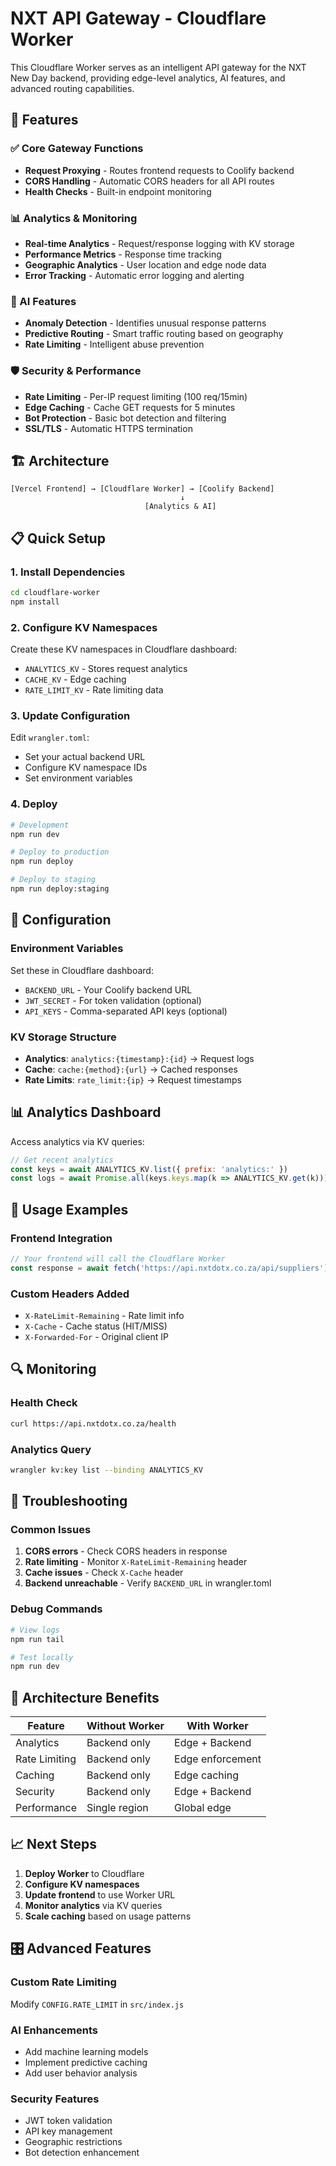 # NXT API Gateway - Cloudflare Worker

This Cloudflare Worker serves as an intelligent API gateway for the NXT New Day backend, providing edge-level analytics, AI features, and advanced routing capabilities.

## 🚀 Features

### ✅ Core Gateway Functions
- **Request Proxying** - Routes frontend requests to Coolify backend
- **CORS Handling** - Automatic CORS headers for all API routes
- **Health Checks** - Built-in endpoint monitoring

### 📊 Analytics & Monitoring
- **Real-time Analytics** - Request/response logging with KV storage
- **Performance Metrics** - Response time tracking
- **Geographic Analytics** - User location and edge node data
- **Error Tracking** - Automatic error logging and alerting

### 🤖 AI Features
- **Anomaly Detection** - Identifies unusual response patterns
- **Predictive Routing** - Smart traffic routing based on geography
- **Rate Limiting** - Intelligent abuse prevention

### 🛡️ Security & Performance
- **Rate Limiting** - Per-IP request limiting (100 req/15min)
- **Edge Caching** - Cache GET requests for 5 minutes
- **Bot Protection** - Basic bot detection and filtering
- **SSL/TLS** - Automatic HTTPS termination

## 🏗️ Architecture

```
[Vercel Frontend] → [Cloudflare Worker] → [Coolify Backend]
                                      ↓
                              [Analytics & AI]
```

## 📋 Quick Setup

### 1. Install Dependencies
```bash
cd cloudflare-worker
npm install
```

### 2. Configure KV Namespaces
Create these KV namespaces in Cloudflare dashboard:
- `ANALYTICS_KV` - Stores request analytics
- `CACHE_KV` - Edge caching
- `RATE_LIMIT_KV` - Rate limiting data

### 3. Update Configuration
Edit `wrangler.toml`:
- Set your actual backend URL
- Configure KV namespace IDs
- Set environment variables

### 4. Deploy
```bash
# Development
npm run dev

# Deploy to production
npm run deploy

# Deploy to staging
npm run deploy:staging
```

## 🔧 Configuration

### Environment Variables
Set these in Cloudflare dashboard:
- `BACKEND_URL` - Your Coolify backend URL
- `JWT_SECRET` - For token validation (optional)
- `API_KEYS` - Comma-separated API keys (optional)

### KV Storage Structure
- **Analytics**: `analytics:{timestamp}:{id}` → Request logs
- **Cache**: `cache:{method}:{url}` → Cached responses
- **Rate Limits**: `rate_limit:{ip}` → Request timestamps

## 📊 Analytics Dashboard

Access analytics via KV queries:
```javascript
// Get recent analytics
const keys = await ANALYTICS_KV.list({ prefix: 'analytics:' })
const logs = await Promise.all(keys.keys.map(k => ANALYTICS_KV.get(k)))
```

## 🎯 Usage Examples

### Frontend Integration
```javascript
// Your frontend will call the Cloudflare Worker
const response = await fetch('https://api.nxtdotx.co.za/api/suppliers')
```

### Custom Headers Added
- `X-RateLimit-Remaining` - Rate limit info
- `X-Cache` - Cache status (HIT/MISS)
- `X-Forwarded-For` - Original client IP

## 🔍 Monitoring

### Health Check
```bash
curl https://api.nxtdotx.co.za/health
```

### Analytics Query
```bash
wrangler kv:key list --binding ANALYTICS_KV
```

## 🚨 Troubleshooting

### Common Issues
1. **CORS errors** - Check CORS headers in response
2. **Rate limiting** - Monitor `X-RateLimit-Remaining` header
3. **Cache issues** - Check `X-Cache` header
4. **Backend unreachable** - Verify `BACKEND_URL` in wrangler.toml

### Debug Commands
```bash
# View logs
npm run tail

# Test locally
npm run dev
```

## 🔄 Architecture Benefits

| Feature | Without Worker | With Worker |
|---------|----------------|-------------|
| Analytics | Backend only | Edge + Backend |
| Rate Limiting | Backend only | Edge enforcement |
| Caching | Backend only | Edge caching |
| Security | Backend only | Edge + Backend |
| Performance | Single region | Global edge |

## 📈 Next Steps

1. **Deploy Worker** to Cloudflare
2. **Configure KV namespaces**
3. **Update frontend** to use Worker URL
4. **Monitor analytics** via KV queries
5. **Scale caching** based on usage patterns

## 🎛️ Advanced Features

### Custom Rate Limiting
Modify `CONFIG.RATE_LIMIT` in `src/index.js`

### AI Enhancements
- Add machine learning models
- Implement predictive caching
- Add user behavior analysis

### Security Features
- JWT token validation
- API key management
- Geographic restrictions
- Bot detection enhancement
